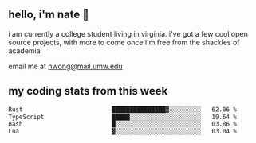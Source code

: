 ## hello, i'm nate 👋
i am currently a college student living in virginia. i've got a few cool open source projects, with more to come once i'm free from the shackles of academia 
 
email me at nwong@mail.umw.edu

## my coding stats from this week
<!--START_SECTION:waka-->

```txt
Rust                         ███████████████▓░░░░░░░░░   62.06 %
TypeScript                   █████░░░░░░░░░░░░░░░░░░░░   19.64 %
Bash                         █░░░░░░░░░░░░░░░░░░░░░░░░   03.86 %
Lua                          ▓░░░░░░░░░░░░░░░░░░░░░░░░   03.04 %
```

<!--END_SECTION:waka-->
